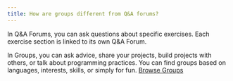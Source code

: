```yaml
---
title: How are groups different from Q&A forums?
---
```


In Q&A Forums, you can ask questions about specific exercises. Each exercise section is linked to its own Q&A Forum.

In Groups, you can ask advice, share your projects, build projects with others, or talk about programming practices. You can find groups based on languages, interests, skills, or simply for fun. [Browse Groups](http://www.codecademy.com/groups)
